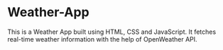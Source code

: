 # Weather-App
This is a Weather App built using HTML, CSS and JavaScript.
It fetches real-time weather information with the help of OpenWeather API.
